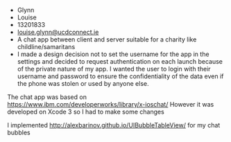 
+ Glynn
+ Louise
+ 13201833
+ louise.glynn@ucdconnect.ie
+ A chat app between client and server suitable for a charity like childline/samaritans
+ I made a design decision not to set the username for the app in the settings and decided to request authentication on each launch because of the private nature of my app.  I wanted the user to login with their username and password to ensure the confidentiality of the data even if the phone was stolen or used by anyone else.

The chat app was based on https://www.ibm.com/developerworks/library/x-ioschat/
However it was developed on Xcode 3 so I had to make some changes

I implemented http://alexbarinov.github.io/UIBubbleTableView/ for my chat bubbles
